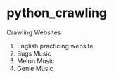 # python_crawling
Crawling Websites  
1) English practicing website
2) Bugs Music  
3) Melon Music  
4) Genie Music  
